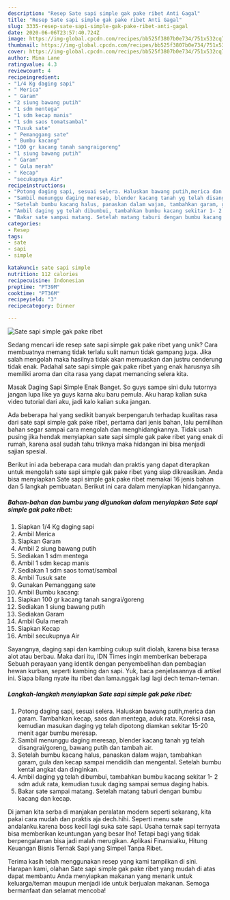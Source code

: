 ```yaml
---
description: "Resep Sate sapi simple gak pake ribet Anti Gagal"
title: "Resep Sate sapi simple gak pake ribet Anti Gagal"
slug: 3335-resep-sate-sapi-simple-gak-pake-ribet-anti-gagal
date: 2020-06-06T23:57:40.724Z
image: https://img-global.cpcdn.com/recipes/bb525f3807b0e734/751x532cq70/sate-sapi-simple-gak-pake-ribet-foto-resep-utama.jpg
thumbnail: https://img-global.cpcdn.com/recipes/bb525f3807b0e734/751x532cq70/sate-sapi-simple-gak-pake-ribet-foto-resep-utama.jpg
cover: https://img-global.cpcdn.com/recipes/bb525f3807b0e734/751x532cq70/sate-sapi-simple-gak-pake-ribet-foto-resep-utama.jpg
author: Mina Lane
ratingvalue: 4.3
reviewcount: 4
recipeingredient:
- "1/4 Kg daging sapi"
- " Merica"
- " Garam"
- "2 siung bawang putih"
- "1 sdm mentega"
- "1 sdm kecap manis"
- "1 sdm saos tomatsambal"
- "Tusuk sate"
- " Pemanggang sate"
- " Bumbu kacang"
- "100 gr kacang tanah sangraigoreng"
- "1 siung bawang putih"
- " Garam"
- " Gula merah"
- " Kecap"
- "secukupnya Air"
recipeinstructions:
- "Potong daging sapi, sesuai selera. Haluskan bawang putih,merica dan garam. Tambahkan kecap, saos dan mentega, aduk rata. Koreksi rasa, kemudian masukan daging yg telah dipotong diamkan sekitar 15-20 menit agar bumbu meresap."
- "Sambil menunggu daging meresap, blender kacang tanah yg telah disangrai/goreng, bawang putih dan tambah air."
- "Setelah bumbu kacang halus, panaskan dalam wajan, tambahkan garam, gula dan kecap sampai mendidih dan mengental. Setelah bumbu kental angkat dan dinginkan."
- "Ambil daging yg telah dibumbui, tambahkan bumbu kacang sekitar 1- 2 sdm aduk rata, kemudian tusuk daging sampai semua daging habis."
- "Bakar sate sampai matang. Setelah matang taburi dengan bumbu kacang dan kecap."
categories:
- Resep
tags:
- sate
- sapi
- simple

katakunci: sate sapi simple 
nutrition: 112 calories
recipecuisine: Indonesian
preptime: "PT39M"
cooktime: "PT36M"
recipeyield: "3"
recipecategory: Dinner

---
```



![Sate sapi simple gak pake ribet](https://img-global.cpcdn.com/recipes/bb525f3807b0e734/751x532cq70/sate-sapi-simple-gak-pake-ribet-foto-resep-utama.jpg)

Sedang mencari ide resep sate sapi simple gak pake ribet yang unik? Cara membuatnya memang tidak terlalu sulit namun tidak gampang juga. Jika salah mengolah maka hasilnya tidak akan memuaskan dan justru cenderung tidak enak. Padahal sate sapi simple gak pake ribet yang enak harusnya sih memiliki aroma dan cita rasa yang dapat memancing selera kita.

Masak Daging Sapi Simple Enak Banget. So guys sampe sini dulu tutornya jangan lupa like ya guys karna aku baru pemula. Aku harap kalian suka video tutorial dari aku, jadi kalo kalian suka jangan.

Ada beberapa hal yang sedikit banyak berpengaruh terhadap kualitas rasa dari sate sapi simple gak pake ribet, pertama dari jenis bahan, lalu pemilihan bahan segar sampai cara mengolah dan menghidangkannya. Tidak usah pusing jika hendak menyiapkan sate sapi simple gak pake ribet yang enak di rumah, karena asal sudah tahu triknya maka hidangan ini bisa menjadi sajian spesial.


Berikut ini ada beberapa cara mudah dan praktis yang dapat diterapkan untuk mengolah sate sapi simple gak pake ribet yang siap dikreasikan. Anda bisa menyiapkan Sate sapi simple gak pake ribet memakai 16 jenis bahan dan 5 langkah pembuatan. Berikut ini cara dalam menyiapkan hidangannya.

<!--inarticleads1-->

##### Bahan-bahan dan bumbu yang digunakan dalam menyiapkan Sate sapi simple gak pake ribet:

1. Siapkan 1/4 Kg daging sapi
1. Ambil  Merica
1. Siapkan  Garam
1. Ambil 2 siung bawang putih
1. Sediakan 1 sdm mentega
1. Ambil 1 sdm kecap manis
1. Sediakan 1 sdm saos tomat/sambal
1. Ambil Tusuk sate
1. Gunakan  Pemanggang sate
1. Ambil  Bumbu kacang:
1. Siapkan 100 gr kacang tanah sangrai/goreng
1. Sediakan 1 siung bawang putih
1. Sediakan  Garam
1. Ambil  Gula merah
1. Siapkan  Kecap
1. Ambil secukupnya Air


Sayangnya, daging sapi dan kambing cukup sulit diolah, karena bisa terasa alot atau berbau. Maka dari itu, IDN Times ingin memberikan beberapa Sebuah perayaan yang identik dengan penyembelihan dan pembagian hewan kurban, seperti kambing dan sapi. Yuk, baca penjelasannya di artikel ini. Siapa bilang nyate itu ribet dan lama.nggak lagi lagi dech teman-teman. 

<!--inarticleads2-->

##### Langkah-langkah menyiapkan Sate sapi simple gak pake ribet:

1. Potong daging sapi, sesuai selera. Haluskan bawang putih,merica dan garam. Tambahkan kecap, saos dan mentega, aduk rata. Koreksi rasa, kemudian masukan daging yg telah dipotong diamkan sekitar 15-20 menit agar bumbu meresap.
1. Sambil menunggu daging meresap, blender kacang tanah yg telah disangrai/goreng, bawang putih dan tambah air.
1. Setelah bumbu kacang halus, panaskan dalam wajan, tambahkan garam, gula dan kecap sampai mendidih dan mengental. Setelah bumbu kental angkat dan dinginkan.
1. Ambil daging yg telah dibumbui, tambahkan bumbu kacang sekitar 1- 2 sdm aduk rata, kemudian tusuk daging sampai semua daging habis.
1. Bakar sate sampai matang. Setelah matang taburi dengan bumbu kacang dan kecap.


Di jaman kita serba di manjakan peralatan modern seperti sekarang, kita pakai cara mudah dan praktis aja dech.hihi. Seperti menu sate andalanku.karena boss kecil lagi suka sate sapi. Usaha ternak sapi ternyata bisa memberikan keuntungan yang besar lho! Tetapi bagi yang tidak berpengalaman bisa jadi malah merugikan. Aplikasi Finansialku, Hitung Keuangan Bisnis Ternak Sapi yang Simpel Tanpa Ribet. 

Terima kasih telah menggunakan resep yang kami tampilkan di sini. Harapan kami, olahan Sate sapi simple gak pake ribet yang mudah di atas dapat membantu Anda menyiapkan makanan yang menarik untuk keluarga/teman maupun menjadi ide untuk berjualan makanan. Semoga bermanfaat dan selamat mencoba!
